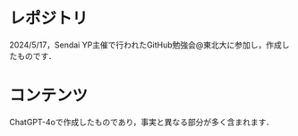 # レポジトリ
2024/5/17，Sendai YP主催で行われたGitHub勉強会@東北大に参加し，作成したものです．
# コンテンツ
ChatGPT-4oで作成したものであり，事実と異なる部分が多く含まれます．
